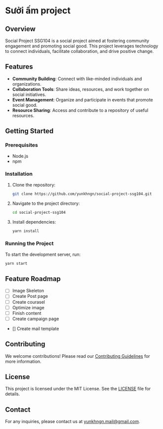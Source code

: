 # Sưởi ấm project

## Overview

Social Project SSG104 is a social project aimed at fostering community engagement and promoting social good. This project leverages technology to connect individuals, facilitate collaboration, and drive positive change.

## Features

- **Community Building**: Connect with like-minded individuals and organizations.
- **Collaboration Tools**: Share ideas, resources, and work together on social initiatives.
- **Event Management**: Organize and participate in events that promote social good.
- **Resource Sharing**: Access and contribute to a repository of useful resources.

## Getting Started

### Prerequisites

- Node.js
- npm

### Installation

1. Clone the repository:
    ```bash
    git clone https://github.com/yunkhngn/social-project-ssg104.git
    ```
2. Navigate to the project directory:
    ```bash
    cd social-project-ssg104
    ```
3. Install dependencies:
    ```bash
    yarn install
    ```

### Running the Project

To start the development server, run:
```bash
yarn start
```

## Feature Roadmap
- [ ] Image Skeleton
- [ ] Create Post page
- [ ] Create courasel
- [ ] Optimize image
- [ ] Finish content
- [ ] Create campaign page
- [] Create mail template


## Contributing

We welcome contributions! Please read our [Contributing Guidelines](CONTRIBUTING.md) for more information.

## License

This project is licensed under the MIT License. See the [LICENSE](LICENSE) file for details.

## Contact

For any inquiries, please contact us at [yunkhngn.mail@gmail.com](mailto:yunkhngn.mail@gmail.com).
